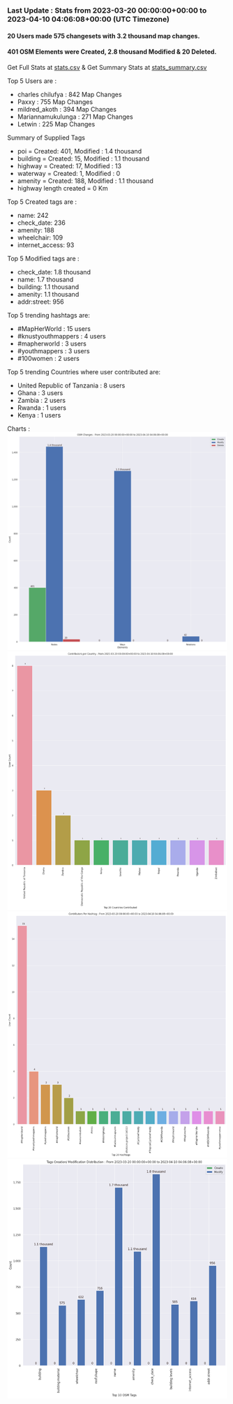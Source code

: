 ### Last Update : Stats from 2023-03-20 00:00:00+00:00 to 2023-04-10 04:06:08+00:00 (UTC Timezone)

#### 20 Users made 575 changesets with 3.2 thousand map changes.
#### 401 OSM Elements were Created, 2.8 thousand Modified & 20 Deleted.
Get Full Stats at [stats.csv](/stats/mapherworld/Daily/stats.csv)
 & Get Summary Stats at [stats_summary.csv](/stats/mapherworld/Daily/stats_summary.csv)

Top 5 Users are : 
- charles chilufya : 842 Map Changes
- Paxxy : 755 Map Changes
- mildred_akoth : 394 Map Changes
- Mariannamukulunga : 271 Map Changes
- Letwin : 225 Map Changes

Summary of Supplied Tags
- poi = Created: 401, Modified : 1.4 thousand
- building = Created: 15, Modified : 1.1 thousand
- highway = Created: 17, Modified : 13
- waterway = Created: 1, Modified : 0
- amenity = Created: 188, Modified : 1.1 thousand
- highway length created = 0 Km


Top 5 Created tags are :
- name: 242
- check_date: 236
- amenity: 188
- wheelchair: 109
- internet_access: 93


Top 5 Modified tags are :
- check_date: 1.8 thousand
- name: 1.7 thousand
- building: 1.1 thousand
- amenity: 1.1 thousand
- addr:street: 956


Top 5 trending hashtags are:
- #MapHerWorld : 15 users
- #knustyouthmappers : 4 users
- #mapherworld : 3 users
- #youthmappers : 3 users
- #100women : 2 users


Top 5 trending Countries where user contributed are:
- United Republic of Tanzania : 8 users
- Ghana : 3 users
- Zambia : 2 users
- Rwanda : 1 users
- Kenya : 1 users


 Charts : 
![Alt text](./stats_osm_changes.png) 
![Alt text](./stats_users_per_country.png) 
![Alt text](./stats_users_per_hashtag.png) 
![Alt text](./stats_tags.png) 

